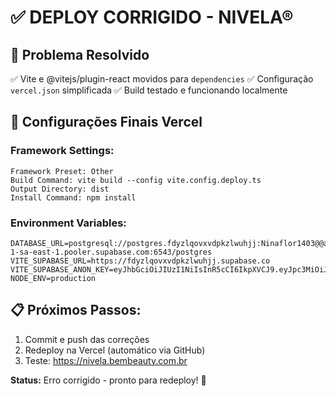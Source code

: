 # ✅ DEPLOY CORRIGIDO - NIVELA®

## 🔧 Problema Resolvido
✅ Vite e @vitejs/plugin-react movidos para `dependencies`
✅ Configuração `vercel.json` simplificada 
✅ Build testado e funcionando localmente

## 🚀 Configurações Finais Vercel

### Framework Settings:
```
Framework Preset: Other
Build Command: vite build --config vite.config.deploy.ts
Output Directory: dist
Install Command: npm install
```

### Environment Variables:
```env
DATABASE_URL=postgresql://postgres.fdyzlqovxvdpkzlwuhjj:Ninaflor1403@@aws-1-sa-east-1.pooler.supabase.com:6543/postgres
VITE_SUPABASE_URL=https://fdyzlqovxvdpkzlwuhjj.supabase.co
VITE_SUPABASE_ANON_KEY=eyJhbGciOiJIUzI1NiIsInR5cCI6IkpXVCJ9.eyJpc3MiOiJzdXBhYmFzZSIsInJlZiI6ImZkeXpscW92eHZkcGt6bHd1aGpqIiwicm9sZSI6ImFub24iLCJpYXQiOjE3NTQ1MjQwNzIsImV4cCI6MjA3MDEwMDA3Mn0.0itJku2mVxd8MIvk7lo7Y8gamram_QYCluzHbNUT88Y
NODE_ENV=production
```

## 📋 Próximos Passos:
1. Commit e push das correções
2. Redeploy na Vercel (automático via GitHub)
3. Teste: https://nivela.bembeauty.com.br

**Status:** Erro corrigido - pronto para redeploy! 🚀